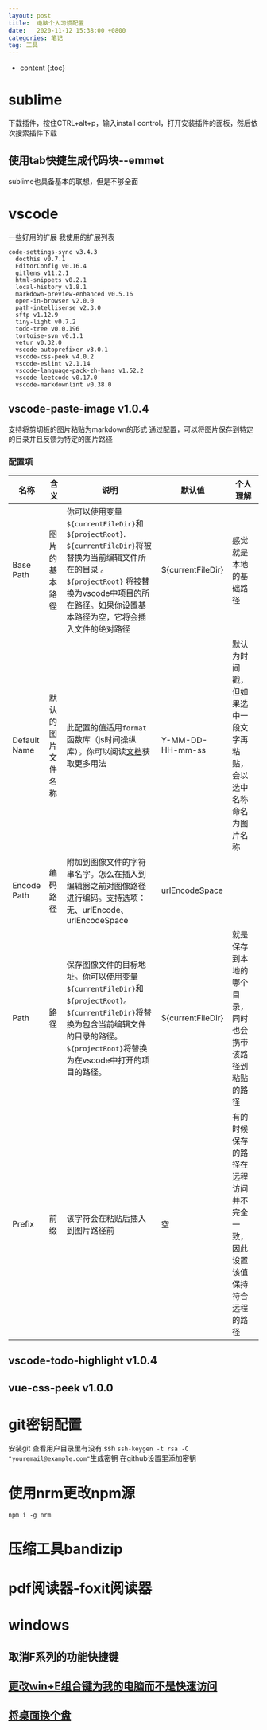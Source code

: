 ```yaml
---
layout: post
title:  电脑个人习惯配置
date:   2020-11-12 15:38:00 +0800
categories: 笔记
tag: 工具
---
```


* content
{:toc}

# sublime

下载插件，按住CTRL+alt+p，输入install control，打开安装插件的面板，然后依次搜索插件下载

## 使用tab快捷生成代码块--emmet

sublime也具备基本的联想，但是不够全面

# vscode

一些好用的扩展
我使用的扩展列表

```
code-settings-sync v3.4.3
  docthis v0.7.1
  EditorConfig v0.16.4
  gitlens v11.2.1
  html-snippets v0.2.1
  local-history v1.8.1
  markdown-preview-enhanced v0.5.16
  open-in-browser v2.0.0
  path-intellisense v2.3.0
  sftp v1.12.9
  tiny-light v0.7.2
  todo-tree v0.0.196
  tortoise-svn v0.1.1
  vetur v0.32.0
  vscode-autoprefixer v3.0.1
  vscode-css-peek v4.0.2
  vscode-eslint v2.1.14
  vscode-language-pack-zh-hans v1.52.2
  vscode-leetcode v0.17.0
  vscode-markdownlint v0.38.0
```

## vscode-paste-image v1.0.4

支持将剪切板的图片粘贴为markdown的形式
通过配置，可以将图片保存到特定的目录并且反馈为特定的图片路径

### 配置项

名称 | 含义| 说明 | 默认值 | 个人理解
--|--|--|--|--
Base Path| 图片的基本路径|你可以使用变量`${currentFileDir}`和 `${projectRoot}`. `${currentFileDir}`将被替换为当前编辑文件所在的目录 。 `${projectRoot}` 将被替换为vscode中项目的所在路径。如果你设置基本路径为空，它将会插入文件的绝对路径|${currentFileDir} | 感觉就是本地的基础路径
Default Name | 默认的图片文件名称 | 此配置的值适用`format`函数库（js时间操纵库）。你可以阅读[文档](https://momentjs.com/docs/#/displaying/format/)获取更多用法|Y-MM-DD-HH-mm-ss | 默认为时间戳，但如果选中一段文字再粘贴，会以选中名称命名为图片名称
Encode Path| 编码路径 | 附加到图像文件的字符串名字。怎么在插入到编辑器之前对图像路径进行编码。支持选项：无、urlEncode、urlEncodeSpace|urlEncodeSpace |
Path|路径|保存图像文件的目标地址。你可以使用变量`${currentFileDir}`和`${projectRoot}`。`${currentFileDir}`将替换为包含当前编辑文件的目录的路径。`${projectRoot}`将替换为在vscode中打开的项目的路径。|${currentFileDir} |就是保存到本地的哪个目录，同时也会携带该路径到粘贴的路径
Prefix|前缀|该字符会在粘贴后插入到图片路径前|空 |有的时候保存的路径在远程访问并不完全一致，因此设置该值保持符合远程的路径

## vscode-todo-highlight v1.0.4

## vue-css-peek v1.0.0

# git密钥配置

安装git
查看用户目录里有没有.ssh
`ssh-keygen -t rsa -C "youremail@example.com"`生成密钥
在github设置里添加密钥

# 使用nrm更改npm源

```
npm i -g nrm
```

# 压缩工具bandizip

# pdf阅读器-foxit阅读器

# windows

## 取消F系列的功能快捷键

## [更改win+E组合键为我的电脑而不是快速访问](https://jingyan.baidu.com/article/27fa7326e7008907f9271f08.html)

## [将桌面换个盘](https://jingyan.baidu.com/article/fcb5aff7856a53acab4a7107.html)
